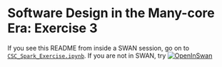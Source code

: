 # Software Design in the Many-core Era: Exercise 3

If you see this README from inside a SWAN session, go on to [`CSC_Spark_Exercise.ipynb`](CSC_Spark_Exercise.ipynb). If you are not in SWAN, try
[![OpenInSwan](https://swanserver.web.cern.ch/swanserver/images/badge_swan_white_150.png)](https://cern.ch/swanserver/cgi-bin/go/?projurl=https://github.com/hageboeck/CSC_Spark_Exercise.git)
